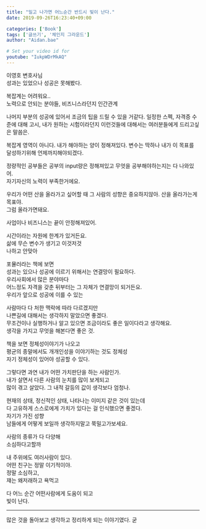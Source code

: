 ```yaml
---
title: "밀고 나가면 어느순간 반드시 빛이 난다."
date: 2019-09-26T16:23:40+09:00

categories: ['Book']
tags: ['글쓰기', '체인지 그라운드']
author: "Aidan.bae"

# Set your video id for
youtube: "IukpWDrMkAQ"
---
```

 

이영호 변호사님  
성과는 있었으나 성공은 못해봤다.

복잡계는 어려워요..  
노력으로 안되는 분야들, 비즈니스라던지 인간관계

나머지 부분의 성공에 있어서 조금의 팁을 드릴 수 있을 거같다.
일정한 스펙, 자격증 수준에 대해
고시, 내가 원하는 시험이라던지 이런것들에 대해서는 여러분들에게 드리고싶은 말씀은.

복잡계 영역이 아니다.
내가 해야하는 양이 정해져있다.
변수는 딱하나 내가 이 목표를 달성하기위해 언제까지해야되겠다.

정량적인 공부들은 공부의 input량은 정해져있고
무엇을 공부해야하는지는 다 나와있어.  
자기자신의 노력이 부족한거에요.  

우리가 어떤 산을 올라가고 싶어할 때
그 사람의 성향은 중요하지않아.
산을 올라가는게 목표야.  
그럼 올라가면돼요.  

사업이나 비즈니스는 끝이 안정해져있어.  

시간이라는 자원에 한계가 있거든요.  
삶에 무슨 변수가 생기고 이것저것  
나하고 안맞아  

포뮬러라는 책에 보면  
성과는 있으나 성공에 이르기 위해서는 연결망이 필요하다.  
우리사회에서 많은 분야마다  
어느정도 자격을 갖춘 뒤부터는 그 자체가 연결망이 되거든요.  
우리가 앞으로 성공에 이를 수 있는  

사람마다 다 처한 맥락에 따라 다르겠지만  
나쁜길에 대해서는 생각하지 말았으면 좋겠다.  
무조건이나 실행하거나 알고 있으면 조금이라도 좋은 일이다라고 생각해요.  
생각을 가지고 무엇을 해본다면 좋은 것.  

책을 보면 정체성이야기가 나오고  
평균의 종말에서도 개개인성을 이야기하는 것도 정체성  
자기 정체성이 있어야 성공할 수 있다.  

그렇다면 과연 내가 어떤 가치판단을 하는 사람인가.  
내가 살면서 다른 사람의 눈치를 많이 보게되고  
많이 겪고 살았다. 그 내적 갈등의 값이 생각보다 엄청나.  

현재의 상태, 정신적인 상태, 나타나는 이미지 같은 것이 있는데  
다 고유하게 스스로에게 가치가 있다는 걸 인식했으면 좋겠다.  
자기가 가진 성향  
남들에게 어떻게 보일까 생각하지말고 쭉밀고가보세요.  

사람의 종류가 다 다양해  
소심하다고할까  

내 주위에도 여러사람이 있다.  
어떤 친구는 정말 이기적이야.  
정말 소심하고,  
쟤는 왜저래하고 욕먹고  

다 어느 순간 어떤사람에게 도움이 되고  
빛이 난다.  

---

많은 것을 돌아보고 생각하고 정리하게 되는 이야기였다. 굳  




